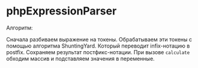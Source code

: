 # phpExpressionParser

Алгоритм:

Сначала разбиваем выражение на токены.
Обрабатываем эти токены с помощью алгоритма ShuntingYard. Который переводит infix-нотацию в postfix.
Сохраняем результат постфикс-нотации.
При вызове `calculate` обходим массив и подставляем значения в переменные.